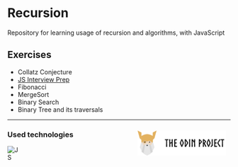 # Recursion

Repository for learning usage of recursion and algorithms, with JavaScript

## Exercises

-   Collatz Conjecture
-   [JS Interview Prep](https://www.codingame.com/playgrounds/5422/js-interview-prep-recursion)
-   Fibonacci
-   MergeSort
-   Binary Search
-   Binary Tree and its traversals

---

[<picture><source media="(prefers-color-scheme: dark)" srcset="https://raw.githubusercontent.com/MarcinSkic/marcinskic/main/icons/odin-dark.svg"><img align="right" alt="webpack" width="200px" src="https://raw.githubusercontent.com/MarcinSkic/marcinskic/main/icons/odin-light.svg" style="padding-right:10px;padding-top:10px;"/></picture>](https://www.theodinproject.com/lessons/javascript-recursion)

### Used technologies

[<img align="left" alt="JS" width="26px" src="https://cdn.jsdelivr.net/gh/devicons/devicon/icons/javascript/javascript-original.svg" style="padding-right:10px;" />][js]

[js]: https://en.wikipedia.org/wiki/JavaScript
[ts]: https://www.typescriptlang.org/
